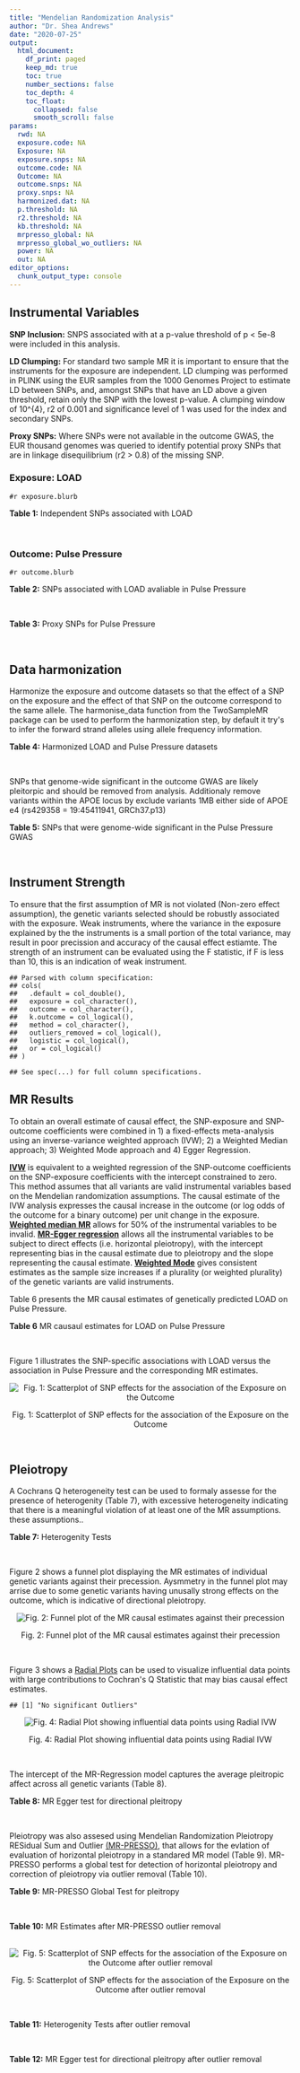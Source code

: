 ```yaml
---
title: "Mendelian Randomization Analysis"
author: "Dr. Shea Andrews"
date: "2020-07-25"
output:
  html_document:
    df_print: paged
    keep_md: true
    toc: true
    number_sections: false
    toc_depth: 4
    toc_float:
      collapsed: false
      smooth_scroll: false
params:
  rwd: NA
  exposure.code: NA
  Exposure: NA
  exposure.snps: NA
  outcome.code: NA
  Outcome: NA
  outcome.snps: NA
  proxy.snps: NA
  harmonized.dat: NA
  p.threshold: NA
  r2.threshold: NA
  kb.threshold: NA
  mrpresso_global: NA
  mrpresso_global_wo_outliers: NA
  power: NA
  out: NA
editor_options:
  chunk_output_type: console
---
```







## Instrumental Variables
**SNP Inclusion:** SNPS associated with at a p-value threshold of p < 5e-8 were included in this analysis.
<br>

**LD Clumping:** For standard two sample MR it is important to ensure that the instruments for the exposure are independent. LD clumping was performed in PLINK using the EUR samples from the 1000 Genomes Project to estimate LD between SNPs, and, amongst SNPs that have an LD above a given threshold, retain only the SNP with the lowest p-value. A clumping window of 10^{4}, r2 of 0.001 and significance level of 1 was used for the index and secondary SNPs.
<br>

**Proxy SNPs:** Where SNPs were not available in the outcome GWAS, the EUR thousand genomes was queried to identify potential proxy SNPs that are in linkage disequilibrium (r2 > 0.8) of the missing SNP.
<br>

### Exposure: LOAD
`#r exposure.blurb`
<br>

**Table 1:** Independent SNPs associated with LOAD
<div data-pagedtable="false">
  <script data-pagedtable-source type="application/json">
{"columns":[{"label":["SNP"],"name":[1],"type":["chr"],"align":["left"]},{"label":["CHROM"],"name":[2],"type":["dbl"],"align":["right"]},{"label":["POS"],"name":[3],"type":["dbl"],"align":["right"]},{"label":["REF"],"name":[4],"type":["chr"],"align":["left"]},{"label":["ALT"],"name":[5],"type":["chr"],"align":["left"]},{"label":["AF"],"name":[6],"type":["dbl"],"align":["right"]},{"label":["BETA"],"name":[7],"type":["dbl"],"align":["right"]},{"label":["SE"],"name":[8],"type":["dbl"],"align":["right"]},{"label":["Z"],"name":[9],"type":["dbl"],"align":["right"]},{"label":["P"],"name":[10],"type":["dbl"],"align":["right"]},{"label":["N"],"name":[11],"type":["dbl"],"align":["right"]},{"label":["TRAIT"],"name":[12],"type":["chr"],"align":["left"]}],"data":[{"1":"rs679515","2":"1","3":"207750568","4":"T","5":"C","6":"0.8126","7":"-0.1508","8":"0.0183","9":"-8.240440","10":"1.555000e-16","11":"63926","12":"LOAD"},{"1":"rs6733839","2":"2","3":"127892810","4":"C","5":"T","6":"0.4067","7":"0.1693","8":"0.0154","9":"10.993506","10":"4.022000e-28","11":"63926","12":"LOAD"},{"1":"rs34665982","2":"6","3":"32560306","4":"T","5":"C","6":"0.5213","7":"-0.0967","8":"0.0166","9":"-5.825300","10":"5.798000e-09","11":"63926","12":"LOAD"},{"1":"rs114812713","2":"6","3":"41034000","4":"G","5":"C","6":"0.0301","7":"0.2980","8":"0.0431","9":"6.914153","10":"4.467000e-12","11":"63926","12":"LOAD"},{"1":"rs1385742","2":"6","3":"47595155","4":"A","5":"T","6":"0.6344","7":"-0.0876","8":"0.0157","9":"-5.579620","10":"2.232000e-08","11":"63926","12":"LOAD"},{"1":"rs11767557","2":"7","3":"143109139","4":"T","5":"C","6":"0.1968","7":"-0.1028","8":"0.0182","9":"-5.648350","10":"1.561000e-08","11":"63926","12":"LOAD"},{"1":"rs73223431","2":"8","3":"27219987","4":"C","5":"T","6":"0.3669","7":"0.0936","8":"0.0153","9":"6.117647","10":"8.342000e-10","11":"63926","12":"LOAD"},{"1":"rs867230","2":"8","3":"27468503","4":"C","5":"A","6":"0.6029","7":"0.1333","8":"0.0158","9":"8.436709","10":"3.492000e-17","11":"63926","12":"LOAD"},{"1":"rs12416487","2":"10","3":"11721057","4":"A","5":"T","6":"0.6519","7":"0.0850","8":"0.0154","9":"5.519480","10":"3.417000e-08","11":"63926","12":"LOAD"},{"1":"rs3740688","2":"11","3":"47380340","4":"G","5":"T","6":"0.5524","7":"0.0935","8":"0.0144","9":"6.493056","10":"9.702000e-11","11":"63926","12":"LOAD"},{"1":"rs1582763","2":"11","3":"60021948","4":"G","5":"A","6":"0.3729","7":"-0.1232","8":"0.0149","9":"-8.268456","10":"1.186000e-16","11":"63926","12":"LOAD"},{"1":"rs3851179","2":"11","3":"85868640","4":"T","5":"C","6":"0.6410","7":"0.1198","8":"0.0148","9":"8.094590","10":"5.809000e-16","11":"63926","12":"LOAD"},{"1":"rs11218343","2":"11","3":"121435587","4":"T","5":"C","6":"0.0401","7":"-0.2053","8":"0.0369","9":"-5.563690","10":"2.633000e-08","11":"63926","12":"LOAD"},{"1":"rs12590654","2":"14","3":"92938855","4":"G","5":"A","6":"0.3353","7":"-0.0906","8":"0.0157","9":"-5.770701","10":"8.729000e-09","11":"63926","12":"LOAD"},{"1":"rs12151021","2":"19","3":"1050874","4":"A","5":"G","6":"0.6753","7":"-0.1071","8":"0.0169","9":"-6.337280","10":"2.562000e-10","11":"63926","12":"LOAD"},{"1":"rs111358663","2":"19","3":"45196958","4":"T","5":"A","6":"0.0111","7":"-0.5369","8":"0.0795","9":"-6.753459","10":"1.436000e-11","11":"63926","12":"LOAD"},{"1":"rs4803765","2":"19","3":"45358448","4":"C","5":"T","6":"0.0243","7":"0.7165","8":"0.0610","9":"11.745902","10":"7.131000e-32","11":"63926","12":"LOAD"},{"1":"rs12972156","2":"19","3":"45387459","4":"C","5":"G","6":"0.2027","7":"0.9653","8":"0.0189","9":"51.074100","10":"2.225074e-308","11":"63926","12":"LOAD"},{"1":"rs117310449","2":"19","3":"45393516","4":"C","5":"T","6":"0.0130","7":"0.9879","8":"0.0691","9":"14.296671","10":"2.275000e-46","11":"63926","12":"LOAD"},{"1":"rs73033507","2":"19","3":"45431403","4":"C","5":"T","6":"0.0239","7":"-0.3620","8":"0.0657","9":"-5.509893","10":"3.646000e-08","11":"63926","12":"LOAD"},{"1":"rs114533385","2":"19","3":"45436753","4":"C","5":"T","6":"0.0210","7":"0.8281","8":"0.0661","9":"12.527988","10":"5.434000e-36","11":"63926","12":"LOAD"},{"1":"rs139995984","2":"19","3":"45574482","4":"G","5":"C","6":"0.0155","7":"-0.5343","8":"0.0879","9":"-6.078498","10":"1.192000e-09","11":"63926","12":"LOAD"}],"options":{"columns":{"min":{},"max":[10]},"rows":{"min":[10],"max":[10]},"pages":{}}}
  </script>
</div>
<br>

### Outcome: Pulse Pressure
`#r outcome.blurb`
<br>

**Table 2:** SNPs associated with LOAD avaliable in Pulse Pressure
<div data-pagedtable="false">
  <script data-pagedtable-source type="application/json">
{"columns":[{"label":["SNP"],"name":[1],"type":["chr"],"align":["left"]},{"label":["CHROM"],"name":[2],"type":["dbl"],"align":["right"]},{"label":["POS"],"name":[3],"type":["dbl"],"align":["right"]},{"label":["REF"],"name":[4],"type":["chr"],"align":["left"]},{"label":["ALT"],"name":[5],"type":["chr"],"align":["left"]},{"label":["AF"],"name":[6],"type":["dbl"],"align":["right"]},{"label":["BETA"],"name":[7],"type":["dbl"],"align":["right"]},{"label":["SE"],"name":[8],"type":["dbl"],"align":["right"]},{"label":["Z"],"name":[9],"type":["dbl"],"align":["right"]},{"label":["P"],"name":[10],"type":["dbl"],"align":["right"]},{"label":["N"],"name":[11],"type":["dbl"],"align":["right"]},{"label":["TRAIT"],"name":[12],"type":["chr"],"align":["left"]}],"data":[{"1":"rs679515","2":"1","3":"207750568","4":"T","5":"C","6":"0.8192","7":"-0.0491","8":"0.0266","9":"-1.8458600","10":"6.507e-02","11":"738168","12":"Pulse_Pressure"},{"1":"rs6733839","2":"2","3":"127892810","4":"C","5":"T","6":"0.3948","7":"0.0270","8":"0.0216","9":"1.2500000","10":"2.105e-01","11":"736051","12":"Pulse_Pressure"},{"1":"rs114812713","2":"6","3":"41034000","4":"G","5":"C","6":"0.0264","7":"0.0513","8":"0.0667","9":"0.7691154","10":"4.416e-01","11":"730691","12":"Pulse_Pressure"},{"1":"rs1385742","2":"6","3":"47595155","4":"A","5":"T","6":"0.6489","7":"0.0030","8":"0.0220","9":"0.1363640","10":"8.916e-01","11":"736050","12":"Pulse_Pressure"},{"1":"rs11767557","2":"7","3":"143109139","4":"T","5":"C","6":"0.2090","7":"-0.0066","8":"0.0255","9":"-0.2588240","10":"7.957e-01","11":"729908","12":"Pulse_Pressure"},{"1":"rs73223431","2":"8","3":"27219987","4":"C","5":"T","6":"0.3659","7":"0.0036","8":"0.0212","9":"0.1698113","10":"8.646e-01","11":"738169","12":"Pulse_Pressure"},{"1":"rs867230","2":"8","3":"27468503","4":"C","5":"A","6":"0.5920","7":"-0.0295","8":"0.0214","9":"-1.3785047","10":"1.679e-01","11":"736049","12":"Pulse_Pressure"},{"1":"rs12416487","2":"10","3":"11721057","4":"A","5":"T","6":"0.6508","7":"0.0304","8":"0.0218","9":"1.3945000","10":"1.632e-01","11":"737163","12":"Pulse_Pressure"},{"1":"rs3740688","2":"11","3":"47380340","4":"G","5":"T","6":"0.5463","7":"0.0109","8":"0.0207","9":"0.5265700","10":"5.967e-01","11":"738170","12":"Pulse_Pressure"},{"1":"rs1582763","2":"11","3":"60021948","4":"G","5":"A","6":"0.3757","7":"0.0176","8":"0.0212","9":"0.8301887","10":"4.066e-01","11":"738169","12":"Pulse_Pressure"},{"1":"rs3851179","2":"11","3":"85868640","4":"T","5":"C","6":"0.6299","7":"-0.0139","8":"0.0211","9":"-0.6587680","10":"5.116e-01","11":"738170","12":"Pulse_Pressure"},{"1":"rs11218343","2":"11","3":"121435587","4":"T","5":"C","6":"0.0388","7":"0.0128","8":"0.0534","9":"0.2397000","10":"8.107e-01","11":"738168","12":"Pulse_Pressure"},{"1":"rs12590654","2":"14","3":"92938855","4":"G","5":"A","6":"0.3415","7":"-0.0174","8":"0.0219","9":"-0.7945205","10":"4.269e-01","11":"744813","12":"Pulse_Pressure"},{"1":"rs12151021","2":"19","3":"1050874","4":"A","5":"G","6":"0.6782","7":"-0.0108","8":"0.0229","9":"-0.4716160","10":"6.377e-01","11":"718614","12":"Pulse_Pressure"},{"1":"rs111358663","2":"19","3":"45196958","4":"T","5":"A","6":"0.0152","7":"-0.2169","8":"0.0924","9":"-2.3474026","10":"1.896e-02","11":"718509","12":"Pulse_Pressure"},{"1":"rs12972156","2":"19","3":"45387459","4":"C","5":"G","6":"0.1477","7":"0.1471","8":"0.0298","9":"4.9362400","10":"8.184e-07","11":"730528","12":"Pulse_Pressure"},{"1":"rs34665982","2":"NA","3":"NA","4":"NA","5":"NA","6":"NA","7":"NA","8":"NA","9":"NA","10":"NA","11":"NA","12":"NA"},{"1":"rs4803765","2":"NA","3":"NA","4":"NA","5":"NA","6":"NA","7":"NA","8":"NA","9":"NA","10":"NA","11":"NA","12":"NA"},{"1":"rs117310449","2":"NA","3":"NA","4":"NA","5":"NA","6":"NA","7":"NA","8":"NA","9":"NA","10":"NA","11":"NA","12":"NA"},{"1":"rs73033507","2":"NA","3":"NA","4":"NA","5":"NA","6":"NA","7":"NA","8":"NA","9":"NA","10":"NA","11":"NA","12":"NA"},{"1":"rs114533385","2":"NA","3":"NA","4":"NA","5":"NA","6":"NA","7":"NA","8":"NA","9":"NA","10":"NA","11":"NA","12":"NA"},{"1":"rs139995984","2":"NA","3":"NA","4":"NA","5":"NA","6":"NA","7":"NA","8":"NA","9":"NA","10":"NA","11":"NA","12":"NA"}],"options":{"columns":{"min":{},"max":[10]},"rows":{"min":[10],"max":[10]},"pages":{}}}
  </script>
</div>
<br>

**Table 3:** Proxy SNPs for Pulse Pressure
<div data-pagedtable="false">
  <script data-pagedtable-source type="application/json">
{"columns":[{"label":["proxy.outcome"],"name":[1],"type":["lgl"],"align":["right"]},{"label":["target_snp"],"name":[2],"type":["chr"],"align":["left"]},{"label":["proxy_snp"],"name":[3],"type":["lgl"],"align":["right"]},{"label":["ld.r2"],"name":[4],"type":["lgl"],"align":["right"]},{"label":["Dprime"],"name":[5],"type":["lgl"],"align":["right"]},{"label":["ref.proxy"],"name":[6],"type":["lgl"],"align":["right"]},{"label":["alt.proxy"],"name":[7],"type":["lgl"],"align":["right"]},{"label":["CHROM"],"name":[8],"type":["lgl"],"align":["right"]},{"label":["POS"],"name":[9],"type":["lgl"],"align":["right"]},{"label":["ALT.proxy"],"name":[10],"type":["lgl"],"align":["right"]},{"label":["REF.proxy"],"name":[11],"type":["lgl"],"align":["right"]},{"label":["AF"],"name":[12],"type":["lgl"],"align":["right"]},{"label":["BETA"],"name":[13],"type":["lgl"],"align":["right"]},{"label":["SE"],"name":[14],"type":["lgl"],"align":["right"]},{"label":["P"],"name":[15],"type":["lgl"],"align":["right"]},{"label":["N"],"name":[16],"type":["lgl"],"align":["right"]},{"label":["ref"],"name":[17],"type":["lgl"],"align":["right"]},{"label":["alt"],"name":[18],"type":["lgl"],"align":["right"]},{"label":["ALT"],"name":[19],"type":["lgl"],"align":["right"]},{"label":["REF"],"name":[20],"type":["lgl"],"align":["right"]},{"label":["PHASE"],"name":[21],"type":["lgl"],"align":["right"]}],"data":[{"1":"NA","2":"rs34665982","3":"NA","4":"NA","5":"NA","6":"NA","7":"NA","8":"NA","9":"NA","10":"NA","11":"NA","12":"NA","13":"NA","14":"NA","15":"NA","16":"NA","17":"NA","18":"NA","19":"NA","20":"NA","21":"NA"},{"1":"NA","2":"rs4803765","3":"NA","4":"NA","5":"NA","6":"NA","7":"NA","8":"NA","9":"NA","10":"NA","11":"NA","12":"NA","13":"NA","14":"NA","15":"NA","16":"NA","17":"NA","18":"NA","19":"NA","20":"NA","21":"NA"},{"1":"NA","2":"rs117310449","3":"NA","4":"NA","5":"NA","6":"NA","7":"NA","8":"NA","9":"NA","10":"NA","11":"NA","12":"NA","13":"NA","14":"NA","15":"NA","16":"NA","17":"NA","18":"NA","19":"NA","20":"NA","21":"NA"},{"1":"NA","2":"rs73033507","3":"NA","4":"NA","5":"NA","6":"NA","7":"NA","8":"NA","9":"NA","10":"NA","11":"NA","12":"NA","13":"NA","14":"NA","15":"NA","16":"NA","17":"NA","18":"NA","19":"NA","20":"NA","21":"NA"},{"1":"NA","2":"rs114533385","3":"NA","4":"NA","5":"NA","6":"NA","7":"NA","8":"NA","9":"NA","10":"NA","11":"NA","12":"NA","13":"NA","14":"NA","15":"NA","16":"NA","17":"NA","18":"NA","19":"NA","20":"NA","21":"NA"},{"1":"NA","2":"rs139995984","3":"NA","4":"NA","5":"NA","6":"NA","7":"NA","8":"NA","9":"NA","10":"NA","11":"NA","12":"NA","13":"NA","14":"NA","15":"NA","16":"NA","17":"NA","18":"NA","19":"NA","20":"NA","21":"NA"}],"options":{"columns":{"min":{},"max":[10]},"rows":{"min":[10],"max":[10]},"pages":{}}}
  </script>
</div>
<br>

## Data harmonization
Harmonize the exposure and outcome datasets so that the effect of a SNP on the exposure and the effect of that SNP on the outcome correspond to the same allele. The harmonise_data function from the TwoSampleMR package can be used to perform the harmonization step, by default it try's to infer the forward strand alleles using allele frequency information.
<br>

**Table 4:** Harmonized LOAD and Pulse Pressure datasets
<div data-pagedtable="false">
  <script data-pagedtable-source type="application/json">
{"columns":[{"label":["SNP"],"name":[1],"type":["chr"],"align":["left"]},{"label":["effect_allele.exposure"],"name":[2],"type":["chr"],"align":["left"]},{"label":["other_allele.exposure"],"name":[3],"type":["chr"],"align":["left"]},{"label":["effect_allele.outcome"],"name":[4],"type":["chr"],"align":["left"]},{"label":["other_allele.outcome"],"name":[5],"type":["chr"],"align":["left"]},{"label":["beta.exposure"],"name":[6],"type":["dbl"],"align":["right"]},{"label":["beta.outcome"],"name":[7],"type":["dbl"],"align":["right"]},{"label":["eaf.exposure"],"name":[8],"type":["dbl"],"align":["right"]},{"label":["eaf.outcome"],"name":[9],"type":["dbl"],"align":["right"]},{"label":["remove"],"name":[10],"type":["lgl"],"align":["right"]},{"label":["palindromic"],"name":[11],"type":["lgl"],"align":["right"]},{"label":["ambiguous"],"name":[12],"type":["lgl"],"align":["right"]},{"label":["id.outcome"],"name":[13],"type":["chr"],"align":["left"]},{"label":["chr.outcome"],"name":[14],"type":["dbl"],"align":["right"]},{"label":["pos.outcome"],"name":[15],"type":["dbl"],"align":["right"]},{"label":["se.outcome"],"name":[16],"type":["dbl"],"align":["right"]},{"label":["z.outcome"],"name":[17],"type":["dbl"],"align":["right"]},{"label":["pval.outcome"],"name":[18],"type":["dbl"],"align":["right"]},{"label":["samplesize.outcome"],"name":[19],"type":["dbl"],"align":["right"]},{"label":["outcome"],"name":[20],"type":["chr"],"align":["left"]},{"label":["mr_keep.outcome"],"name":[21],"type":["lgl"],"align":["right"]},{"label":["pval_origin.outcome"],"name":[22],"type":["chr"],"align":["left"]},{"label":["chr.exposure"],"name":[23],"type":["dbl"],"align":["right"]},{"label":["pos.exposure"],"name":[24],"type":["dbl"],"align":["right"]},{"label":["se.exposure"],"name":[25],"type":["dbl"],"align":["right"]},{"label":["z.exposure"],"name":[26],"type":["dbl"],"align":["right"]},{"label":["pval.exposure"],"name":[27],"type":["dbl"],"align":["right"]},{"label":["samplesize.exposure"],"name":[28],"type":["dbl"],"align":["right"]},{"label":["exposure"],"name":[29],"type":["chr"],"align":["left"]},{"label":["mr_keep.exposure"],"name":[30],"type":["lgl"],"align":["right"]},{"label":["pval_origin.exposure"],"name":[31],"type":["chr"],"align":["left"]},{"label":["id.exposure"],"name":[32],"type":["chr"],"align":["left"]},{"label":["action"],"name":[33],"type":["dbl"],"align":["right"]},{"label":["mr_keep"],"name":[34],"type":["lgl"],"align":["right"]},{"label":["pt"],"name":[35],"type":["dbl"],"align":["right"]},{"label":["pleitropy_keep"],"name":[36],"type":["lgl"],"align":["right"]},{"label":["mrpresso_RSSobs"],"name":[37],"type":["lgl"],"align":["right"]},{"label":["mrpresso_pval"],"name":[38],"type":["lgl"],"align":["right"]},{"label":["mrpresso_keep"],"name":[39],"type":["lgl"],"align":["right"]}],"data":[{"1":"rs111358663","2":"A","3":"T","4":"A","5":"T","6":"-0.5369","7":"-0.2169","8":"0.0111","9":"0.0152","10":"FALSE","11":"TRUE","12":"FALSE","13":"OoLhn1","14":"19","15":"45196958","16":"0.0924","17":"-2.3474026","18":"1.896e-02","19":"718509","20":"Evangelou2018pp","21":"TRUE","22":"reported","23":"19","24":"45196958","25":"0.0795","26":"-6.753459","27":"1.436e-11","28":"63926","29":"Kunkle2019load","30":"TRUE","31":"reported","32":"0sgvGb","33":"2","34":"TRUE","35":"5e-08","36":"FALSE","37":"NA","38":"NA","39":"TRUE"},{"1":"rs11218343","2":"C","3":"T","4":"C","5":"T","6":"-0.2053","7":"0.0128","8":"0.0401","9":"0.0388","10":"FALSE","11":"FALSE","12":"FALSE","13":"OoLhn1","14":"11","15":"121435587","16":"0.0534","17":"0.2397000","18":"8.107e-01","19":"738168","20":"Evangelou2018pp","21":"TRUE","22":"reported","23":"11","24":"121435587","25":"0.0369","26":"-5.563690","27":"2.633e-08","28":"63926","29":"Kunkle2019load","30":"TRUE","31":"reported","32":"0sgvGb","33":"2","34":"TRUE","35":"5e-08","36":"TRUE","37":"NA","38":"NA","39":"TRUE"},{"1":"rs114812713","2":"C","3":"G","4":"C","5":"G","6":"0.2980","7":"0.0513","8":"0.0301","9":"0.0264","10":"FALSE","11":"TRUE","12":"FALSE","13":"OoLhn1","14":"6","15":"41034000","16":"0.0667","17":"0.7691154","18":"4.416e-01","19":"730691","20":"Evangelou2018pp","21":"TRUE","22":"reported","23":"6","24":"41034000","25":"0.0431","26":"6.914153","27":"4.467e-12","28":"63926","29":"Kunkle2019load","30":"TRUE","31":"reported","32":"0sgvGb","33":"2","34":"TRUE","35":"5e-08","36":"TRUE","37":"NA","38":"NA","39":"TRUE"},{"1":"rs11767557","2":"C","3":"T","4":"C","5":"T","6":"-0.1028","7":"-0.0066","8":"0.1968","9":"0.2090","10":"FALSE","11":"FALSE","12":"FALSE","13":"OoLhn1","14":"7","15":"143109139","16":"0.0255","17":"-0.2588240","18":"7.957e-01","19":"729908","20":"Evangelou2018pp","21":"TRUE","22":"reported","23":"7","24":"143109139","25":"0.0182","26":"-5.648350","27":"1.561e-08","28":"63926","29":"Kunkle2019load","30":"TRUE","31":"reported","32":"0sgvGb","33":"2","34":"TRUE","35":"5e-08","36":"TRUE","37":"NA","38":"NA","39":"TRUE"},{"1":"rs12151021","2":"G","3":"A","4":"G","5":"A","6":"-0.1071","7":"-0.0108","8":"0.6753","9":"0.6782","10":"FALSE","11":"FALSE","12":"FALSE","13":"OoLhn1","14":"19","15":"1050874","16":"0.0229","17":"-0.4716160","18":"6.377e-01","19":"718614","20":"Evangelou2018pp","21":"TRUE","22":"reported","23":"19","24":"1050874","25":"0.0169","26":"-6.337280","27":"2.562e-10","28":"63926","29":"Kunkle2019load","30":"TRUE","31":"reported","32":"0sgvGb","33":"2","34":"TRUE","35":"5e-08","36":"TRUE","37":"NA","38":"NA","39":"TRUE"},{"1":"rs12416487","2":"T","3":"A","4":"T","5":"A","6":"0.0850","7":"0.0304","8":"0.6519","9":"0.6508","10":"FALSE","11":"TRUE","12":"FALSE","13":"OoLhn1","14":"10","15":"11721057","16":"0.0218","17":"1.3945000","18":"1.632e-01","19":"737163","20":"Evangelou2018pp","21":"TRUE","22":"reported","23":"10","24":"11721057","25":"0.0154","26":"5.519480","27":"3.417e-08","28":"63926","29":"Kunkle2019load","30":"TRUE","31":"reported","32":"0sgvGb","33":"2","34":"TRUE","35":"5e-08","36":"TRUE","37":"NA","38":"NA","39":"TRUE"},{"1":"rs12590654","2":"A","3":"G","4":"A","5":"G","6":"-0.0906","7":"-0.0174","8":"0.3353","9":"0.3415","10":"FALSE","11":"FALSE","12":"FALSE","13":"OoLhn1","14":"14","15":"92938855","16":"0.0219","17":"-0.7945205","18":"4.269e-01","19":"744813","20":"Evangelou2018pp","21":"TRUE","22":"reported","23":"14","24":"92938855","25":"0.0157","26":"-5.770701","27":"8.729e-09","28":"63926","29":"Kunkle2019load","30":"TRUE","31":"reported","32":"0sgvGb","33":"2","34":"TRUE","35":"5e-08","36":"TRUE","37":"NA","38":"NA","39":"TRUE"},{"1":"rs12972156","2":"G","3":"C","4":"G","5":"C","6":"0.9653","7":"0.1471","8":"0.2027","9":"0.1477","10":"FALSE","11":"TRUE","12":"FALSE","13":"OoLhn1","14":"19","15":"45387459","16":"0.0298","17":"4.9362400","18":"8.184e-07","19":"730528","20":"Evangelou2018pp","21":"TRUE","22":"reported","23":"19","24":"45387459","25":"0.0189","26":"51.074100","27":"1.000e-200","28":"63926","29":"Kunkle2019load","30":"TRUE","31":"reported","32":"0sgvGb","33":"2","34":"TRUE","35":"5e-08","36":"FALSE","37":"NA","38":"NA","39":"TRUE"},{"1":"rs1385742","2":"T","3":"A","4":"T","5":"A","6":"-0.0876","7":"0.0030","8":"0.6344","9":"0.6489","10":"FALSE","11":"TRUE","12":"FALSE","13":"OoLhn1","14":"6","15":"47595155","16":"0.0220","17":"0.1363640","18":"8.916e-01","19":"736050","20":"Evangelou2018pp","21":"TRUE","22":"reported","23":"6","24":"47595155","25":"0.0157","26":"-5.579620","27":"2.232e-08","28":"63926","29":"Kunkle2019load","30":"TRUE","31":"reported","32":"0sgvGb","33":"2","34":"TRUE","35":"5e-08","36":"TRUE","37":"NA","38":"NA","39":"TRUE"},{"1":"rs1582763","2":"A","3":"G","4":"A","5":"G","6":"-0.1232","7":"0.0176","8":"0.3729","9":"0.3757","10":"FALSE","11":"FALSE","12":"FALSE","13":"OoLhn1","14":"11","15":"60021948","16":"0.0212","17":"0.8301887","18":"4.066e-01","19":"738169","20":"Evangelou2018pp","21":"TRUE","22":"reported","23":"11","24":"60021948","25":"0.0149","26":"-8.268456","27":"1.186e-16","28":"63926","29":"Kunkle2019load","30":"TRUE","31":"reported","32":"0sgvGb","33":"2","34":"TRUE","35":"5e-08","36":"TRUE","37":"NA","38":"NA","39":"TRUE"},{"1":"rs3740688","2":"T","3":"G","4":"T","5":"G","6":"0.0935","7":"0.0109","8":"0.5524","9":"0.5463","10":"FALSE","11":"FALSE","12":"FALSE","13":"OoLhn1","14":"11","15":"47380340","16":"0.0207","17":"0.5265700","18":"5.967e-01","19":"738170","20":"Evangelou2018pp","21":"TRUE","22":"reported","23":"11","24":"47380340","25":"0.0144","26":"6.493056","27":"9.702e-11","28":"63926","29":"Kunkle2019load","30":"TRUE","31":"reported","32":"0sgvGb","33":"2","34":"TRUE","35":"5e-08","36":"TRUE","37":"NA","38":"NA","39":"TRUE"},{"1":"rs3851179","2":"C","3":"T","4":"C","5":"T","6":"0.1198","7":"-0.0139","8":"0.6410","9":"0.6299","10":"FALSE","11":"FALSE","12":"FALSE","13":"OoLhn1","14":"11","15":"85868640","16":"0.0211","17":"-0.6587680","18":"5.116e-01","19":"738170","20":"Evangelou2018pp","21":"TRUE","22":"reported","23":"11","24":"85868640","25":"0.0148","26":"8.094590","27":"5.809e-16","28":"63926","29":"Kunkle2019load","30":"TRUE","31":"reported","32":"0sgvGb","33":"2","34":"TRUE","35":"5e-08","36":"TRUE","37":"NA","38":"NA","39":"TRUE"},{"1":"rs6733839","2":"T","3":"C","4":"T","5":"C","6":"0.1693","7":"0.0270","8":"0.4067","9":"0.3948","10":"FALSE","11":"FALSE","12":"FALSE","13":"OoLhn1","14":"2","15":"127892810","16":"0.0216","17":"1.2500000","18":"2.105e-01","19":"736051","20":"Evangelou2018pp","21":"TRUE","22":"reported","23":"2","24":"127892810","25":"0.0154","26":"10.993506","27":"4.022e-28","28":"63926","29":"Kunkle2019load","30":"TRUE","31":"reported","32":"0sgvGb","33":"2","34":"TRUE","35":"5e-08","36":"TRUE","37":"NA","38":"NA","39":"TRUE"},{"1":"rs679515","2":"C","3":"T","4":"C","5":"T","6":"-0.1508","7":"-0.0491","8":"0.8126","9":"0.8192","10":"FALSE","11":"FALSE","12":"FALSE","13":"OoLhn1","14":"1","15":"207750568","16":"0.0266","17":"-1.8458600","18":"6.507e-02","19":"738168","20":"Evangelou2018pp","21":"TRUE","22":"reported","23":"1","24":"207750568","25":"0.0183","26":"-8.240440","27":"1.555e-16","28":"63926","29":"Kunkle2019load","30":"TRUE","31":"reported","32":"0sgvGb","33":"2","34":"TRUE","35":"5e-08","36":"TRUE","37":"NA","38":"NA","39":"TRUE"},{"1":"rs73223431","2":"T","3":"C","4":"T","5":"C","6":"0.0936","7":"0.0036","8":"0.3669","9":"0.3659","10":"FALSE","11":"FALSE","12":"FALSE","13":"OoLhn1","14":"8","15":"27219987","16":"0.0212","17":"0.1698113","18":"8.646e-01","19":"738169","20":"Evangelou2018pp","21":"TRUE","22":"reported","23":"8","24":"27219987","25":"0.0153","26":"6.117647","27":"8.342e-10","28":"63926","29":"Kunkle2019load","30":"TRUE","31":"reported","32":"0sgvGb","33":"2","34":"TRUE","35":"5e-08","36":"TRUE","37":"NA","38":"NA","39":"TRUE"},{"1":"rs867230","2":"A","3":"C","4":"A","5":"C","6":"0.1333","7":"-0.0295","8":"0.6029","9":"0.5920","10":"FALSE","11":"FALSE","12":"FALSE","13":"OoLhn1","14":"8","15":"27468503","16":"0.0214","17":"-1.3785047","18":"1.679e-01","19":"736049","20":"Evangelou2018pp","21":"TRUE","22":"reported","23":"8","24":"27468503","25":"0.0158","26":"8.436709","27":"3.492e-17","28":"63926","29":"Kunkle2019load","30":"TRUE","31":"reported","32":"0sgvGb","33":"2","34":"TRUE","35":"5e-08","36":"TRUE","37":"NA","38":"NA","39":"TRUE"}],"options":{"columns":{"min":{},"max":[10]},"rows":{"min":[10],"max":[10]},"pages":{}}}
  </script>
</div>
<br>

SNPs that genome-wide significant in the outcome GWAS are likely pleitorpic and should be removed from analysis. Additionaly remove variants within the APOE locus by exclude variants 1MB either side of APOE e4 (rs429358 = 19:45411941, GRCh37.p13)
<br>


**Table 5:** SNPs that were genome-wide significant in the Pulse Pressure GWAS
<div data-pagedtable="false">
  <script data-pagedtable-source type="application/json">
{"columns":[{"label":["SNP"],"name":[1],"type":["chr"],"align":["left"]},{"label":["chr.outcome"],"name":[2],"type":["dbl"],"align":["right"]},{"label":["pos.outcome"],"name":[3],"type":["dbl"],"align":["right"]},{"label":["pval.exposure"],"name":[4],"type":["dbl"],"align":["right"]},{"label":["pval.outcome"],"name":[5],"type":["dbl"],"align":["right"]}],"data":[{"1":"rs111358663","2":"19","3":"45196958","4":"1.436e-11","5":"1.896e-02"},{"1":"rs12972156","2":"19","3":"45387459","4":"1.000e-200","5":"8.184e-07"}],"options":{"columns":{"min":{},"max":[10]},"rows":{"min":[10],"max":[10]},"pages":{}}}
  </script>
</div>
<br>


## Instrument Strength
To ensure that the first assumption of MR is not violated (Non-zero effect assumption), the genetic variants selected should be robustly associated with the exposure. Weak instruments, where the variance in the exposure explained by the the instruments is a small portion of the total variance, may result in poor precission and accuracy of the causal effect estiamte. The strength of an instrument can be evaluated using the F statistic, if F is less than 10, this is an indication of weak instrument.


```
## Parsed with column specification:
## cols(
##   .default = col_double(),
##   exposure = col_character(),
##   outcome = col_character(),
##   k.outcome = col_logical(),
##   method = col_character(),
##   outliers_removed = col_logical(),
##   logistic = col_logical(),
##   or = col_logical()
## )
```

```
## See spec(...) for full column specifications.
```

<div data-pagedtable="false">
  <script data-pagedtable-source type="application/json">
{"columns":[{"label":["outliers_removed"],"name":[1],"type":["lgl"],"align":["right"]},{"label":["pve.exposure"],"name":[2],"type":["dbl"],"align":["right"]},{"label":["F"],"name":[3],"type":["dbl"],"align":["right"]},{"label":["Alpha"],"name":[4],"type":["dbl"],"align":["right"]},{"label":["NCP"],"name":[5],"type":["dbl"],"align":["right"]},{"label":["Power"],"name":[6],"type":["dbl"],"align":["right"]}],"data":[{"1":"FALSE","2":"0.01320614","3":"51.76017","4":"0.05","5":"1.180682","6":"0.1923875"}],"options":{"columns":{"min":{},"max":[10]},"rows":{"min":[10],"max":[10]},"pages":{}}}
  </script>
</div>

##  MR Results
To obtain an overall estimate of causal effect, the SNP-exposure and SNP-outcome coefficients were combined in 1) a fixed-effects meta-analysis using an inverse-variance weighted approach (IVW); 2) a Weighted Median approach; 3) Weighted Mode approach and 4) Egger Regression.


[**IVW**](https://doi.org/10.1002/gepi.21758) is equivalent to a weighted regression of the SNP-outcome coefficients on the SNP-exposure coefficients with the intercept constrained to zero. This method assumes that all variants are valid instrumental variables based on the Mendelian randomization assumptions. The causal estimate of the IVW analysis expresses the causal increase in the outcome (or log odds of the outcome for a binary outcome) per unit change in the exposure. [**Weighted median MR**](https://doi.org/10.1002/gepi.21965) allows for 50% of the instrumental variables to be invalid. [**MR-Egger regression**](https://doi.org/10.1093/ije/dyw220) allows all the instrumental variables to be subject to direct effects (i.e. horizontal pleiotropy), with the intercept representing bias in the causal estimate due to pleiotropy and the slope representing the causal estimate. [**Weighted Mode**](https://doi.org/10.1093/ije/dyx102) gives consistent estimates as the sample size increases if a plurality (or weighted plurality) of the genetic variants are valid instruments.
<br>



Table 6 presents the MR causal estimates of genetically predicted LOAD on Pulse Pressure.
<br>

**Table 6** MR causaul estimates for LOAD on Pulse Pressure
<div data-pagedtable="false">
  <script data-pagedtable-source type="application/json">
{"columns":[{"label":["id.exposure"],"name":[1],"type":["chr"],"align":["left"]},{"label":["id.outcome"],"name":[2],"type":["chr"],"align":["left"]},{"label":["outcome"],"name":[3],"type":["fctr"],"align":["left"]},{"label":["exposure"],"name":[4],"type":["fctr"],"align":["left"]},{"label":["method"],"name":[5],"type":["fctr"],"align":["left"]},{"label":["nsnp"],"name":[6],"type":["int"],"align":["right"]},{"label":["b"],"name":[7],"type":["dbl"],"align":["right"]},{"label":["se"],"name":[8],"type":["dbl"],"align":["right"]},{"label":["pval"],"name":[9],"type":["dbl"],"align":["right"]}],"data":[{"1":"0sgvGb","2":"OoLhn1","3":"Evangelou2018pp","4":"Kunkle2019load","5":"Inverse variance weighted (fixed effects)","6":"14","7":"0.05617258","8":"0.05275479","9":"0.2869726"},{"1":"0sgvGb","2":"OoLhn1","3":"Evangelou2018pp","4":"Kunkle2019load","5":"Weighted median","6":"14","7":"0.09387542","8":"0.07289222","9":"0.1977926"},{"1":"0sgvGb","2":"OoLhn1","3":"Evangelou2018pp","4":"Kunkle2019load","5":"Weighted mode","6":"14","7":"0.13244317","8":"0.13275203","9":"0.3366465"},{"1":"0sgvGb","2":"OoLhn1","3":"Evangelou2018pp","4":"Kunkle2019load","5":"MR Egger","6":"14","7":"0.07528873","8":"0.19396151","9":"0.7046934"}],"options":{"columns":{"min":{},"max":[10]},"rows":{"min":[10],"max":[10]},"pages":{}}}
  </script>
</div>
<br>

Figure 1 illustrates the SNP-specific associations with LOAD versus the association in Pulse Pressure and the corresponding MR estimates.
<br>

<div class="figure" style="text-align: center">
<img src="/sc/arion/projects/LOAD/shea/Projects/MR_ADPhenome/results/MR_ADbidir/Kunkle2019load/Evangelou2018pp/Kunkle2019load_5e-8_Evangelou2018pp_MR_Analaysis_files/figure-html/scatter_plot-1.png" alt="Fig. 1: Scatterplot of SNP effects for the association of the Exposure on the Outcome"  />
<p class="caption">Fig. 1: Scatterplot of SNP effects for the association of the Exposure on the Outcome</p>
</div>
<br>


## Pleiotropy
A Cochrans Q heterogeneity test can be used to formaly assesse for the presence of heterogenity (Table 7), with excessive heterogeneity indicating that there is a meaningful violation of at least one of the MR assumptions.
these assumptions..
<br>

**Table 7:** Heterogenity Tests
<div data-pagedtable="false">
  <script data-pagedtable-source type="application/json">
{"columns":[{"label":["id.exposure"],"name":[1],"type":["chr"],"align":["left"]},{"label":["id.outcome"],"name":[2],"type":["chr"],"align":["left"]},{"label":["outcome"],"name":[3],"type":["fctr"],"align":["left"]},{"label":["exposure"],"name":[4],"type":["fctr"],"align":["left"]},{"label":["method"],"name":[5],"type":["fctr"],"align":["left"]},{"label":["Q"],"name":[6],"type":["dbl"],"align":["right"]},{"label":["Q_df"],"name":[7],"type":["dbl"],"align":["right"]},{"label":["Q_pval"],"name":[8],"type":["dbl"],"align":["right"]}],"data":[{"1":"0sgvGb","2":"OoLhn1","3":"Evangelou2018pp","4":"Kunkle2019load","5":"MR Egger","6":"10.68791","7":"12","8":"0.5558368"},{"1":"0sgvGb","2":"OoLhn1","3":"Evangelou2018pp","4":"Kunkle2019load","5":"Inverse variance weighted","6":"10.69840","7":"13","8":"0.6360669"}],"options":{"columns":{"min":{},"max":[10]},"rows":{"min":[10],"max":[10]},"pages":{}}}
  </script>
</div>
<br>

Figure 2 shows a funnel plot displaying the MR estimates of individual genetic variants against their precession. Aysmmetry in the funnel plot may arrise due to some genetic variants having unusally strong effects on the outcome, which is indicative of directional pleiotropy.
<br>

<div class="figure" style="text-align: center">
<img src="/sc/arion/projects/LOAD/shea/Projects/MR_ADPhenome/results/MR_ADbidir/Kunkle2019load/Evangelou2018pp/Kunkle2019load_5e-8_Evangelou2018pp_MR_Analaysis_files/figure-html/funnel_plot-1.png" alt="Fig. 2: Funnel plot of the MR causal estimates against their precession"  />
<p class="caption">Fig. 2: Funnel plot of the MR causal estimates against their precession</p>
</div>
<br>

Figure 3 shows a [Radial Plots](https://github.com/WSpiller/RadialMR) can be used to visualize influential data points with large contributions to Cochran's Q Statistic that may bias causal effect estimates.




```
## [1] "No significant Outliers"
```

<div class="figure" style="text-align: center">
<img src="/sc/arion/projects/LOAD/shea/Projects/MR_ADPhenome/results/MR_ADbidir/Kunkle2019load/Evangelou2018pp/Kunkle2019load_5e-8_Evangelou2018pp_MR_Analaysis_files/figure-html/Radial_Plot-1.png" alt="Fig. 4: Radial Plot showing influential data points using Radial IVW"  />
<p class="caption">Fig. 4: Radial Plot showing influential data points using Radial IVW</p>
</div>
<br>

The intercept of the MR-Regression model captures the average pleitropic affect across all genetic variants (Table 8).
<br>

**Table 8:** MR Egger test for directional pleitropy
<div data-pagedtable="false">
  <script data-pagedtable-source type="application/json">
{"columns":[{"label":["id.exposure"],"name":[1],"type":["chr"],"align":["left"]},{"label":["id.outcome"],"name":[2],"type":["chr"],"align":["left"]},{"label":["outcome"],"name":[3],"type":["fctr"],"align":["left"]},{"label":["exposure"],"name":[4],"type":["fctr"],"align":["left"]},{"label":["egger_intercept"],"name":[5],"type":["dbl"],"align":["right"]},{"label":["se"],"name":[6],"type":["dbl"],"align":["right"]},{"label":["pval"],"name":[7],"type":["dbl"],"align":["right"]}],"data":[{"1":"0sgvGb","2":"OoLhn1","3":"Evangelou2018pp","4":"Kunkle2019load","5":"-0.002379363","6":"0.02323202","7":"0.9201169"}],"options":{"columns":{"min":{},"max":[10]},"rows":{"min":[10],"max":[10]},"pages":{}}}
  </script>
</div>
<br>

Pleiotropy was also assesed using Mendelian Randomization Pleiotropy RESidual Sum and Outlier [(MR-PRESSO)](https://doi.org/10.1038/s41588-018-0099-7), that allows for the evlation of evaluation of horizontal pleiotropy in a standared MR model (Table 9). MR-PRESSO performs a global test for detection of horizontal pleiotropy and correction of pleiotropy via outlier removal (Table 10).
<br>

**Table 9:** MR-PRESSO Global Test for pleitropy
<div data-pagedtable="false">
  <script data-pagedtable-source type="application/json">
{"columns":[{"label":["id.exposure"],"name":[1],"type":["chr"],"align":["left"]},{"label":["id.outcome"],"name":[2],"type":["chr"],"align":["left"]},{"label":["outcome"],"name":[3],"type":["chr"],"align":["left"]},{"label":["exposure"],"name":[4],"type":["chr"],"align":["left"]},{"label":["pt"],"name":[5],"type":["dbl"],"align":["right"]},{"label":["outliers_removed"],"name":[6],"type":["lgl"],"align":["right"]},{"label":["n_outliers"],"name":[7],"type":["dbl"],"align":["right"]},{"label":["RSSobs"],"name":[8],"type":["dbl"],"align":["right"]},{"label":["pval"],"name":[9],"type":["dbl"],"align":["right"]}],"data":[{"1":"0sgvGb","2":"OoLhn1","3":"Evangelou2018pp","4":"Kunkle2019load","5":"5e-08","6":"FALSE","7":"0","8":"12.97034","9":"0.5964"}],"options":{"columns":{"min":{},"max":[10]},"rows":{"min":[10],"max":[10]},"pages":{}}}
  </script>
</div>
<br>


**Table 10:** MR Estimates after MR-PRESSO outlier removal
<div data-pagedtable="false">
  <script data-pagedtable-source type="application/json">
{"columns":[{"label":["id.exposure"],"name":[1],"type":["fctr"],"align":["left"]},{"label":["id.outcome"],"name":[2],"type":["fctr"],"align":["left"]},{"label":["outcome"],"name":[3],"type":["fctr"],"align":["left"]},{"label":["exposure"],"name":[4],"type":["fctr"],"align":["left"]},{"label":["method"],"name":[5],"type":["fctr"],"align":["left"]},{"label":["nsnp"],"name":[6],"type":["lgl"],"align":["right"]},{"label":["b"],"name":[7],"type":["lgl"],"align":["right"]},{"label":["se"],"name":[8],"type":["lgl"],"align":["right"]},{"label":["pval"],"name":[9],"type":["lgl"],"align":["right"]}],"data":[{"1":"0sgvGb","2":"OoLhn1","3":"Evangelou2018pp","4":"Kunkle2019load","5":"mrpresso","6":"NA","7":"NA","8":"NA","9":"NA"}],"options":{"columns":{"min":{},"max":[10]},"rows":{"min":[10],"max":[10]},"pages":{}}}
  </script>
</div>
<br>

<div class="figure" style="text-align: center">
<img src="/sc/arion/projects/LOAD/shea/Projects/MR_ADPhenome/results/MR_ADbidir/Kunkle2019load/Evangelou2018pp/Kunkle2019load_5e-8_Evangelou2018pp_MR_Analaysis_files/figure-html/scatter_plot_outlier-1.png" alt="Fig. 5: Scatterplot of SNP effects for the association of the Exposure on the Outcome after outlier removal"  />
<p class="caption">Fig. 5: Scatterplot of SNP effects for the association of the Exposure on the Outcome after outlier removal</p>
</div>
<br>

**Table 11:** Heterogenity Tests after outlier removal
<div data-pagedtable="false">
  <script data-pagedtable-source type="application/json">
{"columns":[{"label":["id.exposure"],"name":[1],"type":["fctr"],"align":["left"]},{"label":["id.outcome"],"name":[2],"type":["fctr"],"align":["left"]},{"label":["outcome"],"name":[3],"type":["fctr"],"align":["left"]},{"label":["exposure"],"name":[4],"type":["fctr"],"align":["left"]},{"label":["method"],"name":[5],"type":["fctr"],"align":["left"]},{"label":["Q"],"name":[6],"type":["lgl"],"align":["right"]},{"label":["Q_df"],"name":[7],"type":["lgl"],"align":["right"]},{"label":["Q_pval"],"name":[8],"type":["lgl"],"align":["right"]}],"data":[{"1":"0sgvGb","2":"OoLhn1","3":"Evangelou2018pp","4":"Kunkle2019load","5":"mrpresso","6":"NA","7":"NA","8":"NA"}],"options":{"columns":{"min":{},"max":[10]},"rows":{"min":[10],"max":[10]},"pages":{}}}
  </script>
</div>
<br>

**Table 12:** MR Egger test for directional pleitropy after outlier removal
<div data-pagedtable="false">
  <script data-pagedtable-source type="application/json">
{"columns":[{"label":["id.exposure"],"name":[1],"type":["fctr"],"align":["left"]},{"label":["id.outcome"],"name":[2],"type":["fctr"],"align":["left"]},{"label":["outcome"],"name":[3],"type":["fctr"],"align":["left"]},{"label":["exposure"],"name":[4],"type":["fctr"],"align":["left"]},{"label":["method"],"name":[5],"type":["fctr"],"align":["left"]},{"label":["egger_intercept"],"name":[6],"type":["lgl"],"align":["right"]},{"label":["se"],"name":[7],"type":["lgl"],"align":["right"]},{"label":["pval"],"name":[8],"type":["lgl"],"align":["right"]}],"data":[{"1":"0sgvGb","2":"OoLhn1","3":"Evangelou2018pp","4":"Kunkle2019load","5":"mrpresso","6":"NA","7":"NA","8":"NA"}],"options":{"columns":{"min":{},"max":[10]},"rows":{"min":[10],"max":[10]},"pages":{}}}
  </script>
</div>
<br>
